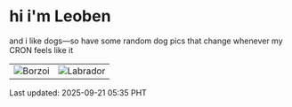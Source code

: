 # hi i'm Leoben

and i like dogs—so have some random dog pics that change whenever my CRON feels like it

|  |  |
|--------|----------|
| ![Borzoi](https://random-dog-vercel.vercel.app/api/random-borzoi?v=1758404117) | ![Labrador](https://random-dog-vercel.vercel.app/api/random-labrador?v=1758404117) |

Last updated: 2025-09-21 05:35 PHT
